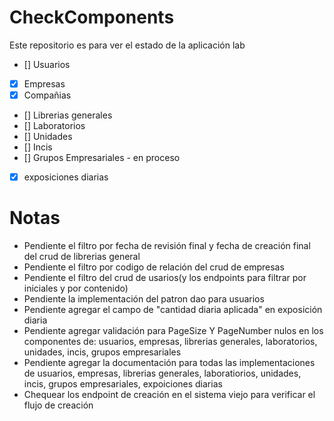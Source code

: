 # CheckComponents

Este repositorio es para ver el estado de la aplicación lab
- [] Usuarios
- [X] Empresas
- [x] Compañias
- [] Librerias generales
- [] Laboratorios
- [] Unidades
- [] Incis
- [] Grupos Empresariales - en proceso
- [X] exposiciones diarias

# Notas
- Pendiente el filtro por fecha de revisión final y fecha de creación final del crud de librerias general
- Pendiente el filtro por codigo de relación del crud de empresas
- Pendiente el filtro del crud de usarios(y los endpoints para filtrar por iniciales y por contenido)
- Pendiente la implementación del patron dao para usuarios
- Pendiente agregar el campo de "cantidad diaria aplicada" en exposición diaria
- Pendiente agregar validación para PageSize Y PageNumber nulos en los componentes de: usuarios, empresas, librerias generales, laboratorios, unidades, incis, grupos empresariales
- Pendiente agregar la documentación para todas las implementaciones de usuarios, empresas, librerias generales, laboratiorios, unidades, incis, grupos empresariales, expoiciones diarias
- Chequear los endpoint de creación en el sistema viejo para verificar el flujo de creación 
